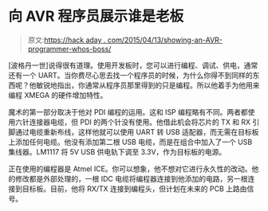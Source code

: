 # 向 AVR 程序员展示谁是老板

> 原文:[https://hack aday . com/2015/04/13/showing-an-AVR-programmer-whos-boss/](https://hackaday.com/2015/04/13/showing-an-avr-programmer-whos-boss/)

[波格丹一世]说得很有道理。使用开发板时，您可以进行编程、调试、供电，通常还有一个 UART。当你费尽心思去找一个程序员的时候，为什么你得不到同样的东西呢？他敏锐地指出，你通常从程序员那里得到的只是编程。所以他着手为他用来编程 XMEGA 的硬件增加特性。

魔术的第一部分取决于他对 PDI 编程的运用。这和 ISP 编程略有不同。两者都使用六针连接器电缆，但 PDI 的两个针没有使用。他借此机会将芯片的 TX 和 RX 引脚通过电缆重新布线，这样他就可以使用 UART 转 USB 适配器，而无需在目标板上添加任何电缆。他没有添加第二根 USB 电缆，而是在组合中加入了一个 USB 集线器。LM1117 将 5V USB 供电轨下调至 3.3V，作为目标板的电源。

正在使用的编程器是 Atmel ICE。你可以想象，他不想对它进行永久性的改动。他的修改都是外部处理的，一根 IDC 电缆将编程器连接到他添加的电路，另一根连接到目标板。目前，他将 RX/TX 连接到编程头，但计划在未来的 PCB 上路由信号。